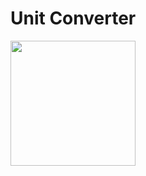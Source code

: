 # Unit Converter

<kbd>
  <img src="https://user-images.githubusercontent.com/12739843/151689730-148507ee-fb73-44af-be41-0b97b015242e.gif" width="200px"/>
</kbd>
